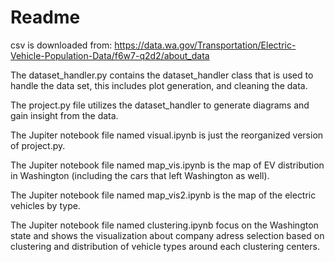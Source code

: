 # Readme
csv is downloaded from: 
https://data.wa.gov/Transportation/Electric-Vehicle-Population-Data/f6w7-q2d2/about_data

The dataset_handler.py contains the dataset_handler class that is used to handle the data set, this includes plot generation, and cleaning the data.

The project.py file utilizes the dataset_handler to generate diagrams and gain insight from the data.

The Jupiter notebook file named visual.ipynb is just the reorganized version of project.py.

The Jupiter notebook file named map_vis.ipynb is the map of EV distribution in Washington (including the cars that left Washington as well). 

The Jupiter notebook file named map_vis2.ipynb is the map of the electric vehicles by type.

The Jupiter notebook file named clustering.ipynb focus on the Washington state and shows the visualization about company adress selection based on clustering and distribution of vehicle types around each clustering centers.

